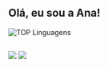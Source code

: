 ## Olá, eu sou a Ana!

![TOP Linguagens](https://github-readme-stats.vercel.app/api/top-langs/?username=anatroiano&layout=compact&theme=dracula)

##

<a href="www.linkedin.com/in/ana-carolina-troiano"><img src="https://img.shields.io/badge/LinkedIn-0077B5?style=for-the-badge&logo=linkedin&logoColor=white"></a>
<a href="mailto:anacarolinatroiano@gmail.com"><img src="https://img.shields.io/badge/Gmail-D14836?style=for-the-badge&logo=gmail&logoColor=white"></a>
